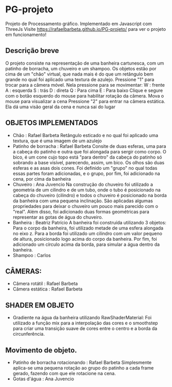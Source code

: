 # PG-projeto
Projeto de Processamento gráfico. Implementado em Javascript com ThreeJs
Visite https://rafaelbarbeta.github.io/PG-projeto/ para ver o projeto em funcionamento!

## Descrição breve
O projeto consiste na representação de uma banheira cartunesca, com um patinho de borracha,
um chuveiro e um shampoo. Os objetos estão por cima de um "chão" virtual, que nada mais é do que um retângulo bem grande no qual foi aplicado uma textura de azulejo.
Pressione "1" para trocar para a câmera móvel. Nela pressione para se movimentar:
W : frente
A : esquerda
S : trás
D : direta
Q : Para cima
E : Para baixo
Clique e segure com o botão esquerdo do mouse para habilitar rotação da câmera. Mova o mouse para visualizar a cena
Pressione "2" para entrar na câmera estática. Ela dá uma visão geral da cena e nunca sai do lugar

## OBJETOS IMPLEMENTADOS
- Chão : Rafael Barbeta
Retângulo esticado e no qual foi aplicado uma textura, que é uma imagem de um azulejo
- Patinho de borracha : Rafael Barbeta
Consite de duas esferas, uma para a cabeça do patinho e outra que foi alongada para sergir como corpo.
O bico, é um cone cujo topo está "para dentro" da cabeça do patinho só sobrando a base visível, parecendo, assim, um bico. Os olhos são duas esferas e as asas dois cones. Foi definido um "grupo" no qual todas essas partes foram adicionadas, e o grupo, por fim, foi adicionado na cena, por cima da banheira 
- Chuveiro : Ana Juvencio
Na construção do chuveiro foi utilizado a geometria de um cilindro e de um tubo, onde o tubo é posicionado na cabeça do chuveiro (cilindro) e todos o chuveiro é posicionado na borda da banheira com uma pequena inclinação. São aplicadas algumas propriedades para deixar o chuveiro um pouco mais parecido com o "real". Além disso, foi adicionado duas formas geométricas para representar as gotas de água do chuveiro. 
- Banheira : Beatriz Patrício
A banheira foi construída utilizando 3 objetos: 
Para o corpo da banheira, foi utilizado metade de uma esfera alongada no eixo z.
Para a borda foi utilizado um cilindro com um valor pequeno de altura, posicionado logo acima do corpo da banheira.
Por fim, foi adicionado um círculo acima da borda, para simular a água dentro da banheira.
- Shampoo : Carlos

## CÂMERAS:
- Câmera rotátil : Rafael Barbeta
- Câmera estática : Rafael Barbeta

## SHADER EM OBJETO
- Gradiente na água da banheira utilizando RawShaderMaterial:
Foi utilizado a função mix para a interpolação das cores e o smoothstep para criar uma transição suave de cores entre o centro e a borda da circunferência. 

## Movimento de objeto.
- Patinho de borracha rotacionando : Rafael Barbeta
Simplesmente aplica-se uma pequena rotação ao grupo do patinho a cada frame gerado, fazendo com que ele rotacione na cena.
- Gotas d'água : Ana Juvencio


